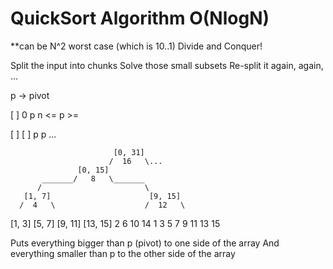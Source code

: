 # QuickSort Algorithm O(NlogN)
**can be N^2 worst case (which is 10..1)
Divide and Conquer!

Split the input into chunks 
Solve those small subsets
Re-split it again, again, ...

p -> pivot

[               ]
0       p       n
   <=   p   >=

[       ] [       ]
    p         p
        ...

                           [0, 31]
                          /  16   \...
                   [0, 15]
           _______/   8   \_______
          /                       \
       [1, 7]                      [9, 15]
      /  4   \                    /  12   \
[1, 3]        [5, 7]       [9, 11]        [13, 15]
  2             6            10              14
1   3         5   7        9   11         13    15
                       
Puts everything bigger than p (pivot) to one side of the array
And everything smaller than p to the other side of the array

